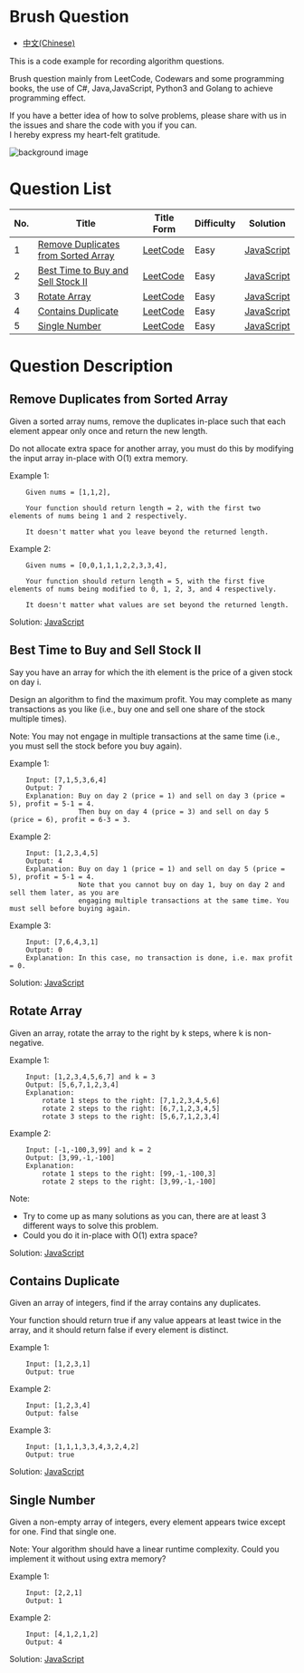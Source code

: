# Brush Question

- [中文(Chinese)](https://github.com/SilenceHVK/brush-question/blob/master/README-CN.md)

This is a code example for recording algorithm questions.

Brush question mainly from LeetCode, Codewars and some programming books, the use of  C#, Java,JavaScript, Python3 and Golang to achieve programming effect.

If you have a better idea of how to solve problems, please share with us in the issues and share the code with you if you can.  
I hereby express my heart-felt gratitude.

![background image](https://github.com/SilenceHVK/Articles/raw/master/assets/images/bgImages/bg3.png)

# Question List
| No. | Title | Title Form | Difficulty | Solution |
| ---|---|---|---|--- |
| 1 | [Remove Duplicates from Sorted Array](#user-content-remove-duplicates-from-sorted-array) | [LeetCode](https://leetcode.com/explore/interview/card/top-interview-questions-easy/92/array/727/) | Easy | [JavaScript](https://github.com/SilenceHVK/brush-question/blob/master/javascript/removeDuplicates.js) |
| 2 | [Best Time to Buy and Sell Stock II](#user-content-best-time-to-buy-and-sell-stock-ii) | [LeetCode](https://leetcode.com/explore/interview/card/top-interview-questions-easy/92/array/564/) | Easy | [JavaScript](https://github.com/SilenceHVK/brush-question/blob/master/javascript/maxProfit.js)|
| 3 | [Rotate Array](#user-content-rotate-array) | [LeetCode](https://leetcode.com/explore/interview/card/top-interview-questions-easy/92/array/646/) | Easy | [JavaScript](https://github.com/SilenceHVK/brush-question/blob/master/javascript/rotateArray.js)|
| 4 | [Contains Duplicate](#user-content-contains-duplicate) | [LeetCode](https://leetcode.com/explore/interview/card/top-interview-questions-easy/92/array/578/) | Easy | [JavaScript](https://github.com/SilenceHVK/brush-question/blob/master/javascript/containsDuplicate.js)|
| 5 | [Single Number](#user-content-single-number) | [LeetCode](https://leetcode.com/explore/interview/card/top-interview-questions-easy/92/array/549/) | Easy | [JavaScript](https://github.com/SilenceHVK/brush-question/blob/master/javascript/singleNumber.js)|

# Question Description

## Remove Duplicates from Sorted Array

Given a sorted array nums, remove the duplicates in-place such that each element appear only once and return the new length.

Do not allocate extra space for another array, you must do this by modifying the input array in-place with O(1) extra memory.

Example 1:
```
    Given nums = [1,1,2],

    Your function should return length = 2, with the first two elements of nums being 1 and 2 respectively.

    It doesn't matter what you leave beyond the returned length.
```

Example 2:
```
    Given nums = [0,0,1,1,1,2,2,3,3,4],

    Your function should return length = 5, with the first five elements of nums being modified to 0, 1, 2, 3, and 4 respectively.

    It doesn't matter what values are set beyond the returned length.
```

Solution:
[JavaScript](https://github.com/SilenceHVK/brush-question/blob/master/javascript/removeDuplicates.js)

## Best Time to Buy and Sell Stock II

Say you have an array for which the ith element is the price of a given stock on day i.

Design an algorithm to find the maximum profit. You may complete as many transactions as you like (i.e., buy one and sell one share of the stock multiple times).

Note: You may not engage in multiple transactions at the same time (i.e., you must sell the stock before you buy again).

Example 1:
```
    Input: [7,1,5,3,6,4]
    Output: 7
    Explanation: Buy on day 2 (price = 1) and sell on day 3 (price = 5), profit = 5-1 = 4.
                 Then buy on day 4 (price = 3) and sell on day 5 (price = 6), profit = 6-3 = 3.
```

Example 2:
```
    Input: [1,2,3,4,5]
    Output: 4
    Explanation: Buy on day 1 (price = 1) and sell on day 5 (price = 5), profit = 5-1 = 4.
                 Note that you cannot buy on day 1, buy on day 2 and sell them later, as you are
                 engaging multiple transactions at the same time. You must sell before buying again.
```

Example 3:
```
    Input: [7,6,4,3,1]
    Output: 0
    Explanation: In this case, no transaction is done, i.e. max profit = 0.
```

Solution:
[JavaScript](https://github.com/SilenceHVK/brush-question/blob/master/javascript/maxProfit.js)

## Rotate Array

Given an array, rotate the array to the right by k steps, where k is non-negative.

Example 1:
```
    Input: [1,2,3,4,5,6,7] and k = 3
    Output: [5,6,7,1,2,3,4]
    Explanation:
        rotate 1 steps to the right: [7,1,2,3,4,5,6]
        rotate 2 steps to the right: [6,7,1,2,3,4,5]
        rotate 3 steps to the right: [5,6,7,1,2,3,4]
```

Example 2:
```
    Input: [-1,-100,3,99] and k = 2
    Output: [3,99,-1,-100]
    Explanation: 
        rotate 1 steps to the right: [99,-1,-100,3]
        rotate 2 steps to the right: [3,99,-1,-100]
```

Note:
- Try to come up as many solutions as you can, there are at least 3 different ways to solve this problem.
- Could you do it in-place with O(1) extra space?

Solution:
[JavaScript](https://github.com/SilenceHVK/brush-question/blob/master/javascript/rotateArray.js)

## Contains Duplicate

Given an array of integers, find if the array contains any duplicates.

Your function should return true if any value appears at least twice in the array, and it should return false if every element is distinct.

Example 1:
```
    Input: [1,2,3,1]
    Output: true
```

Example 2:
```
    Input: [1,2,3,4]
    Output: false
```

Example 3:
```
    Input: [1,1,1,3,3,4,3,2,4,2]
    Output: true
```

Solution:
[JavaScript](https://github.com/SilenceHVK/brush-question/blob/master/javascript/containsDuplicate.js)

## Single Number

Given a non-empty array of integers, every element appears twice except for one. Find that single one.

Note:
    Your algorithm should have a linear runtime complexity. Could you implement it without using extra memory?

Example 1:
```
    Input: [2,2,1]
    Output: 1
```

Example 2:
```
    Input: [4,1,2,1,2]
    Output: 4
```

Solution:
[JavaScript](https://github.com/SilenceHVK/brush-question/blob/master/javascript/singleNumber.js)